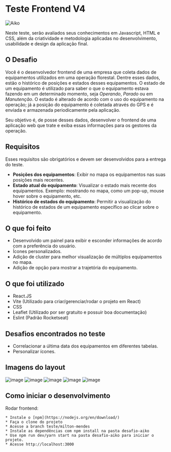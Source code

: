 # Teste Frontend V4

![Aiko](img/aiko.png)

Neste teste, serão avaliados seus conhecimentos em Javascript, HTML e CSS, além da criatividade e metodologia aplicadas no desenvolvimento, usabilidade e design da aplicação final.

## O Desafio

Você é o desenvolvedor frontend de uma empresa que coleta dados de equipamentos utilizados em uma operação florestal. Dentre esses dados, estão o histórico de posições e estados desses equipamentos. O estado de um equipamento é utilizado para saber o que o equipamento estava fazendo em um determinado momento, seja *Operando*, *Parado* ou em *Manutenção*. O estado é alterado de acordo com o uso do equipamento na operação; já a posição do equipamento é coletada através do GPS e é enviada e armazenada periodicamente pela aplicação.

Seu objetivo é, de posse desses dados, desenvolver o frontend de uma aplicação web que trate e exiba essas informações para os gestores da operação.

## Requisitos

Esses requisitos são obrigatórios e devem ser desenvolvidos para a entrega do teste.

* **Posições dos equipamentos**: Exibir no mapa os equipamentos nas suas posições mais recentes.
* **Estado atual do equipamento**: Visualizar o estado mais recente dos equipamentos. Exemplo: mostrando no mapa, como um pop-up, mouse hover sobre o equipamento, etc.
* **Histórico de estados do equipamento**: Permitir a visualização do histórico de estados de um equipamento específico ao clicar sobre o equipamento.

## O que foi feito
* Desenvolvido um painel para exibir e esconder informações de acordo com a preferência do usuário.
* Ícones personalizados.
* Adição de cluster para melhor visualização de múltiplos equipamentos no mapa.
* Adição de opção para mostrar a trajetória do equipamento.

## O que foi utilizado
* React.JS
* Vite (Utilizado para criar/gerenciar/rodar o projeto em React)
* CSS
* Leaflet (Utilizado por ser gratuito e possuir boa documentação)
* Eslint (Padrão Rocketseat)

## Desafios encontrados no teste
* Correlacionar a última data dos equipamentos em diferentes tabelas.
* Personalizar ícones.

## Imagens do layout
![image](https://github.com/user-attachments/assets/8affd603-7a3b-4d9d-9d8c-0152c306b840)
![image](https://github.com/user-attachments/assets/184dcad3-e083-4574-9b97-83c768d648cb)
![image](https://github.com/user-attachments/assets/c20e0727-8bcb-4a05-9122-0591d8b81f4e)
![image](https://github.com/user-attachments/assets/1211ab88-be3e-43ff-9e6e-0e9d8dedd741)
![image](https://github.com/user-attachments/assets/697cc0af-ba5f-4b93-a9db-3d864a87d7f0)


## Como iniciar o desenvolvimento

Rodar frontend:
```
* Instale o [npm](https://nodejs.org/en/download/)
* Faça o clone do projeto
* Acesse a branch teste/milton-mendes
* Instale as dependências com npm install na pasta desafio-aiko
* Use npm run dev/yarn start na pasta desafio-aiko para iniciar o projeto.
* Acesse http://localhost:3000
```


